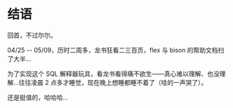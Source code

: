 # 结语

回首，不过尔尔。

04/25 -- 05/09，历时二周多，龙书狂看二三百页，flex 与 bison 的帮助文档扫了大半...

为了实现这个 SQL 解释器玩具，看龙书看得痛不欲生——真心难以理解、也没理解...往往凌晨 2 点多才睡觉，现在晚上想睡都睡不着了（哇的一声哭了）。

还是挺值的，哈哈哈...
